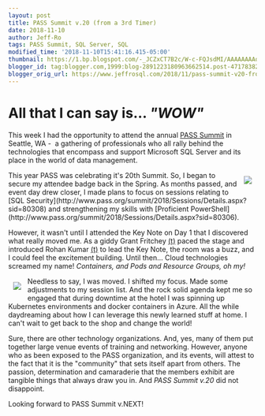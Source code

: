 ```yaml
---
layout: post
title: PASS Summit v.20 (from a 3rd Timer)
date: 2018-11-10
author: Jeff-Ro
tags: PASS Summit, SQL Server, SQL
modified_time: '2018-11-10T15:41:16.415-05:00'
thumbnail: https://1.bp.blogspot.com/-_JCZxCT7B2c/W-c-FQJsdMI/AAAAAAAAqR4/yr3PojoHH_A9aGsnwEQZv5YLM_NXsAx3wCKgBGAs/s72-c/IMG_20181106_193043_804.jpg
blogger_id: tag:blogger.com,1999:blog-2891223180963662514.post-4717838235340522431
blogger_orig_url: https://www.jeffrosql.com/2018/11/pass-summit-v20-from-3rd-timer.html
---
```


# All that I can say is... *"WOW"*

This week I had the opportunity to attend the annual [PASS Summit](https://www.pass.org/summit) in Seattle, WA -  a gathering of professionals who all rally behind the technologies that encompass and support Microsoft SQL Server and its place in the world of data management.  

<img align="right" style="padding:10px" src="https://1.bp.blogspot.com/-_JCZxCT7B2c/W-c-FQJsdMI/AAAAAAAAqR4/yr3PojoHH_A9aGsnwEQZv5YLM_NXsAx3wCKgBGAs/s320/IMG_20181106_193043_804.jpg">
This year PASS was celebrating it's 20th Summit. So, I began to secure my attendee badge back in the Spring. As months passed, and event day drew closer, I made plans to focus on sessions relating to [SQL Security](http://www.pass.org/summit/2018/Sessions/Details.aspx?sid=80308) and strengthening my skills with [Proficient PowerShell](http://www.pass.org/summit/2018/Sessions/Details.aspx?sid=80306).  

However, it wasn't until I attended the Key Note on Day 1 that I discovered what really moved me. As a giddy Grant Fritchey [(t)](https://twitter.com/GFritchey) paced the stage and introduced Rohan Kumar [(t)](https://twitter.com/RohanKData) to lead the Key Note, the room was a buzz, and I could feel the excitement building. Until then... Cloud technologies screamed my name! _Containers, and Pods and Resource Groups, oh my!_  

<img align="left" style="padding:10px" src="https://1.bp.blogspot.com/-m9VfMc0Sk94/W-c29Wmo_iI/AAAAAAAAqRg/frmFJiA6I6MMWyeKcie443xJ4ZuTpkYLgCKgBGAs/s320/PSX_20181110_043025.jpg">
Needless to say, I was moved. I shifted my focus. Made some adjustments to my session list. And the rock solid agenda kept me so engaged that during downtime at the hotel I was spinning up Kubernetes environments and docker containers in Azure. All the while daydreaming about how I can leverage this newly learned stuff at home. I can't wait to get back to the shop and change the world!  

Sure, there are other technology organizations. And, yes, many of them put together large venue events of training and networking. However, anyone who as been exposed to the PASS organization, and its events, will attest to the fact that it is the "community" that sets itself apart from others. The passion, determination and camaraderie that the members exhibit are tangible things that always draw you in. And _PASS Summit v.20_ did not disappoint.  

Looking forward to PASS Summit v.NEXT!